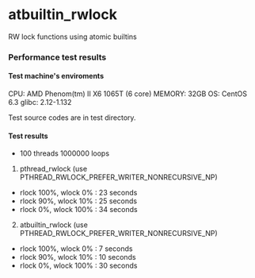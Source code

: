 atbuiltin_rwlock
================

RW lock functions using atomic builtins

### Performance test results ###
#### Test machine's enviroments ####
   CPU: AMD Phenom(tm) II X6 1065T (6 core)
MEMORY: 32GB
    OS: CentOS 6.3
 glibc: 2.12-1.132

Test source codes are in test directory.
#### Test results ####
* 100 threads 1000000 loops

1. pthread_rwlock (use PTHREAD_RWLOCK_PREFER_WRITER_NONRECURSIVE_NP)
  * rlock 100%, wlock   0% : 23 seconds
  * rlock  90%, wlock  10% : 25 seconds
  * rlock   0%, wlock 100% : 34 seconds

2. atbuiltin_rwlock (use PTHREAD_RWLOCK_PREFER_WRITER_NONRECURSIVE_NP)
  * rlock 100%, wlock   0% :  7 seconds
  * rlock  90%, wlock  10% : 10 seconds
  * rlock   0%, wlock 100% : 30 seconds
